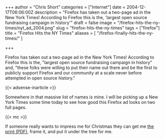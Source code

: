 +++
author = "Chris Short"
categories = ["Internet"]
date = 2004-12-17T06:06:00Z
description = "Firefox has taken out a two-page ad in the New York Times! According to Firefox this is the, 'largest open source fundraising campaign in history'"
draft = false
image = "/firefox-hits-the-ny-times/nyt_ad_2004.png"
slug = "firefox-hits-the-ny-times"
tags = ["firefox"]
title = "Firefox Hits the NY Times"
aliases = [
    "/firefox-finally-hits-the-ny-times/"
]

+++

Firefox has taken out a two-page ad in the New York Times! According to Firefox this is the, "largest open source fundraising campaign in history" and, "these folks were willing to put their name out there and be the first to publicly support Firefox and our community at a scale never before attempted in open source history."

{{< adsense-inarticle >}}

Somewhere in that massive list of names is mine. I will be picking up a New York Times some time today to see how good this Firefox ad looks on two full pages.

{{< mc >}}

If someone really wants to impress me for Christmas they can get me [the print (PDF)](/firefox-hits-the-ny-times/nytimes-firefox-final.pdf), frame it, and put it under the tree for me.